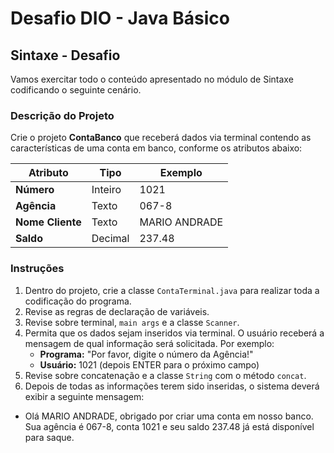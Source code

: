 # Desafio DIO - Java Básico

## Sintaxe - Desafio

Vamos exercitar todo o conteúdo apresentado no módulo de Sintaxe codificando o seguinte cenário.

### Descrição do Projeto

Crie o projeto **ContaBanco** que receberá dados via terminal contendo as características de uma conta em banco, conforme os atributos abaixo:

| Atributo      | Tipo   | Exemplo     |
|---------------|--------|-------------|
| **Número**    | Inteiro| 1021        |
| **Agência**   | Texto  | 067-8       |
| **Nome Cliente** | Texto  | MARIO ANDRADE |
| **Saldo**     | Decimal| 237.48      |

### Instruções

1. Dentro do projeto, crie a classe `ContaTerminal.java` para realizar toda a codificação do programa.
2. Revise as regras de declaração de variáveis.
3. Revise sobre terminal, `main args` e a classe `Scanner`.
4. Permita que os dados sejam inseridos via terminal. O usuário receberá a mensagem de qual informação será solicitada. Por exemplo:
   - **Programa:** "Por favor, digite o número da Agência!"
   - **Usuário:** 1021 (depois ENTER para o próximo campo)
5. Revise sobre concatenação e a classe `String` com o método `concat`.
6. Depois de todas as informações terem sido inseridas, o sistema deverá exibir a seguinte mensagem:
   
* Olá MARIO ANDRADE, obrigado por criar uma conta em nosso banco. Sua agência é 067-8, conta 1021 e seu saldo 237.48 já está disponível para saque.
